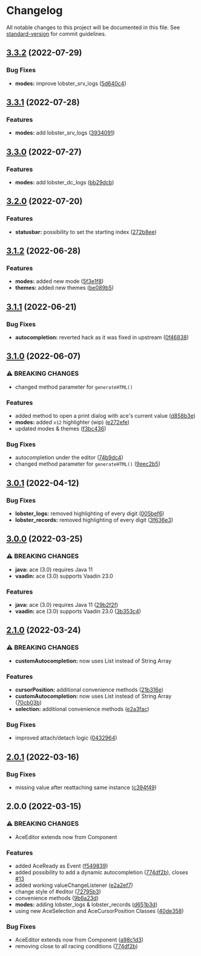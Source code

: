 # Changelog

All notable changes to this project will be documented in this file. See [standard-version](https://github.com/conventional-changelog/standard-version) for commit guidelines.

## [3.3.2](https://github.com/f0rce/ace/compare/v3.3.1...v3.3.2) (2022-07-29)


### Bug Fixes

* **modes:** improve lobster_srv_logs ([5d640c4](https://github.com/f0rce/ace/commit/5d640c4bd67721b1d6d582da6dd44d9a56b6512f))

## [3.3.1](https://github.com/f0rce/ace/compare/v3.3.0...v3.3.1) (2022-07-28)


### Features

* **modes:** add lobster_srv_logs ([3934091](https://github.com/f0rce/ace/commit/39340917605763f120220a62d954273a5f2d1d41))

## [3.3.0](https://github.com/f0rce/ace/compare/v3.2.0...v3.3.0) (2022-07-27)


### Features

* **modes:** add lobster_dc_logs ([bb29dcb](https://github.com/f0rce/ace/commit/bb29dcb135d3ea8f5c56ff6722256ba6eb17d026))

## [3.2.0](https://github.com/f0rce/ace/compare/v3.1.2...v3.2.0) (2022-07-20)


### Features

* **statusbar:** possibility to set the starting index ([272b8ee](https://github.com/f0rce/ace/commit/272b8ee5e48b59538fa813d4aea33ce405b23e50))

## [3.1.2](https://github.com/f0rce/ace/compare/v3.1.1...v3.1.2) (2022-06-28)


### Features

* **modes:** added new mode ([5f3e1f8](https://github.com/f0rce/ace/commit/5f3e1f89f176f75eb16dff8d44d0910671189d82))
* **themes:** added new themes ([be089b5](https://github.com/f0rce/ace/commit/be089b51a20ae7a3e010511f18c907d7ef4e3b92))

## [3.1.1](https://github.com/f0rce/ace/compare/v3.1.0...v3.1.1) (2022-06-21)


### Bug Fixes

* **autocompletion:** reverted hack as it was fixed in upstream ([0f46838](https://github.com/f0rce/ace/commit/0f46838cd04e61c2875d0577a0e44194d4ce1d99))

## [3.1.0](https://github.com/f0rce/ace/compare/v3.0.1...v3.1.0) (2022-06-07)


### ⚠ BREAKING CHANGES

* changed method parameter for `generateHTML()`

### Features

* added method to open a print dialog with ace's current value ([d858b3e](https://github.com/f0rce/ace/commit/d858b3e9d12563b7ebedd8ffa4025e673c867983))
* **modes:** added `x12` highlighter (wip) ([e272efe](https://github.com/f0rce/ace/commit/e272efe383b0462045965bea8748f9d91fd014ea))
* updated modes & themes ([f3bc436](https://github.com/f0rce/ace/commit/f3bc436b97d2eea8276d02250716be62d963a035))


### Bug Fixes

* autocompletion under the editor ([74b9dc4](https://github.com/f0rce/ace/commit/74b9dc4b6622b0c2e5c69e433e92c2e18b51d24a))
* changed method parameter for `generateHTML()` ([9eec2b5](https://github.com/f0rce/ace/commit/9eec2b5603efea7a907c2bdf16335b39225bfb87))

## [3.0.1](https://github.com/F0rce/ace/compare/v3.0.0...v3.0.1) (2022-04-12)


### Bug Fixes

* **lobster_logs:** removed highlighting of every digit ([005bef6](https://github.com/F0rce/ace/commit/005bef6242c6c1f50164f212b4143f56474fdddc))
* **lobster_records:** removed highlighting of every digit ([3f636e3](https://github.com/F0rce/ace/commit/3f636e32ba63cc90fd9fb91bdde6fb805f4f5827))

## [3.0.0](https://github.com/F0rce/ace/compare/v2.1.0...v3.0.0) (2022-03-25)


### ⚠ BREAKING CHANGES

* **java:** ace (3.0) requires Java 11
* **vaadin:** ace (3.0) supports Vaadin 23.0

### Features

* **java:** ace (3.0) requires Java 11 ([29b2f2f](https://github.com/F0rce/ace/commit/29b2f2ffc6e14eb8414f197208f25ad35736a5c0))
* **vaadin:** ace (3.0) supports Vaadin 23.0 ([3b353c4](https://github.com/F0rce/ace/commit/3b353c4d12fa2d9ed017c6f3d32d1cc3507a4edd))

## [2.1.0](https://github.com/F0rce/ace/compare/v2.0.1...v2.1.0) (2022-03-24)


### ⚠ BREAKING CHANGES

* **customAutocompletion:** now uses List<String> instead of String Array

### Features

* **cursorPosition:** additional convenience methods ([21b316e](https://github.com/F0rce/ace/commit/21b316e6c9b727759e20a0fe1a1f8e2ce31a7902))
* **customAutocompletion:** now uses List<String> instead of String Array ([70cb03b](https://github.com/F0rce/ace/commit/70cb03b54b56d6eb34abc08897c7a7029da3e7bc))
* **selection:** additional convenience methods ([e2a3fac](https://github.com/F0rce/ace/commit/e2a3facf74f41b2aadc4795c7ccbdf51933e0837))


### Bug Fixes

* improved attach/detach logic ([0432964](https://github.com/F0rce/ace/commit/04329642facb7c7e0df361206a0dd23a71675aa3))

## [2.0.1](https://github.com/F0rce/ace/compare/v2.0.0...v2.0.1) (2022-03-16)


### Bug Fixes

* missing value after reattaching same instance ([c394f49](https://github.com/F0rce/ace/commit/c394f49e4404e17d8c1c4a6f09fb7de4fac8eb3e))

## 2.0.0 (2022-03-15)


### ⚠ BREAKING CHANGES

* AceEditor extends now from Component

### Features

* added AceReady as Event ([f549839](https://github.com/f0rce/ace/commits/f54983916f11acc4ff3b6e634fa2a3644465cc3e))
* added possibility to add a dynamic autocompletion ([774df2b](https://github.com/f0rce/ace/commits/774df2b498d9aef02a1499a0b04933654f2c4f73)), closes [#13](https://github.com/F0rce/ace/issues/13)
* added working valueChangeListener ([e2a2ef7](https://github.com/f0rce/ace/commits/e2a2ef7908ff11e802a06ca656ab305fea51eefe))
* change style of #editor ([72795b3](https://github.com/f0rce/ace/commits/72795b3071e99f98c72607974db18a893aafe7f2))
* convenience methods ([9b6a23d](https://github.com/f0rce/ace/commits/9b6a23d8656a271cd6725faeef14c9307fe5495f))
* **modes:** adding lobster_logs & lobster_records ([d651b3d](https://github.com/f0rce/ace/commits/d651b3df4422333558e5fac2a3b0a4862767b116))
* using new AceSelection and AceCursorPosition Classes ([40de358](https://github.com/f0rce/ace/commits/40de3581af32739d457e24df3b01b98e3115117e))


### Bug Fixes

* AceEditor extends now from Component ([a98c1d3](https://github.com/f0rce/ace/commits/a98c1d360d9065f6b56108fb6cf52cbaf9891916))
* removing close to all racing conditions ([774df2b](https://github.com/f0rce/ace/commits/774df2b498d9aef02a1499a0b04933654f2c4f73))
